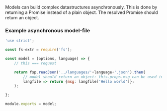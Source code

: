 Models can build complex datastructures asynchronously. This is done by returning a Promise instead of a plain object. The resolved Promise should return an object.

### Example asynchronous model-file

```js
'use strict';

const fs-extr = require('fs');

const model = (options, language) => {
    // this === request

    return fsp.readJson('../languages/'+language+'.json').then(
        // model should return an object: this.props.msg can be used inside the view
        langfile => return {msg: langfile['Hello world']};
    );

};

module.exports = model;
```